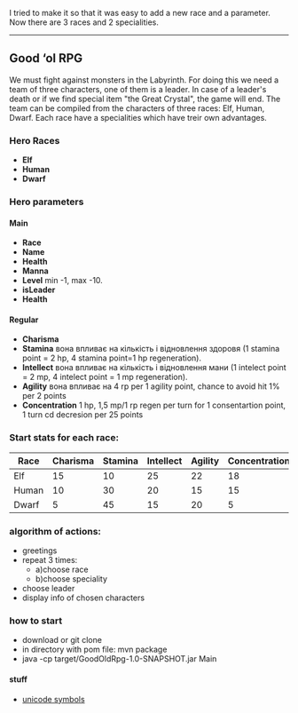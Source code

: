 I tried to make it so that it was easy to add a new race and a parameter.
Now there are 3 races and 2 specialities.

________________________________________________________________________
## Good ‘ol RPG
We must fight against monsters in the Labyrinth.
For doing this we need a team of three characters, one of them is a leader.
In case of a leader's death or if we find special item "the Great Crystal", the game will end.
The team can be compiled from the characters of three races: Elf, Human, Dwarf.
Each race have a specialities which have treir own advantages.
### Hero Races
 - __Elf__ 
 - __Human__ 
 - __Dwarf__ 
### Hero parameters
#### Main
 - __Race__
 - __Name__
 - __Health__
 - __Manna__
 - __Level__ min -1, max -10.
 - __isLeader__ 
 - __Health__
 #### Regular
 - __Charisma__
 - __Stamina__ вона впливає на кількість і відновлення здоровя (1 stamina point = 2 hp, 4 stamina point=1 hp regeneration). 
 - __Intellect__ вона впливає на кількість і відновлення мани (1 intelect point = 2 mp, 4 intelect point = 1 mp regeneration).
 - __Agility__  вона впливає на 4 rp per 1 agility point, chance to avoid hit 1% per 2 points
 - __Concentration__ 1 hp, 1,5 mp/1 rp regen per turn for 1 consentartion point, 1 turn cd decresion per 25 points
 ### Start stats for each race:
  Race  |  Charisma | Stamina | Intellect | Agility | Concentration  
------- | --------- | ------- | --------- | ------- | -------------   
  Elf | 15 | 10 | 25 | 22 | 18
  Human | 10 | 30 | 20 | 15 | 15
  Dwarf | 5 | 45 | 15 | 20 | 5 
  
### algorithm of actions:
 - greetings
 - repeat 3 times:
   - a)choose race
   - b)choose speciality
 - choose leader
 - display info of chosen characters
### how to start
 - download or git clone
 - in directory with pom file: mvn package
 - java -cp target/GoodOldRpg-1.0-SNAPSHOT.jar Main
 
#### __stuff__
 - [unicode symbols](https://unicode-table.com/ru/#box-drawing)

